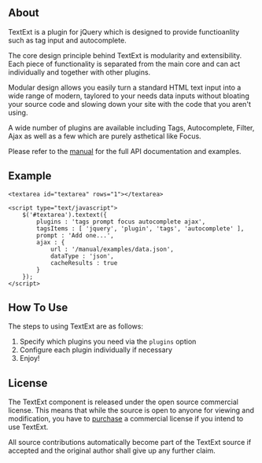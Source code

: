 ## About

TextExt is a plugin for jQuery which is designed to provide functioanlity such
as tag input and autocomplete.

The core design principle behind TextExt is modularity and extensibility. Each
piece of functionality is separated from the main core and can act individually
and together with other plugins.

Modular design allows you easily turn a standard HTML text input into a wide range
of modern, taylored to your needs data inputs without bloating your source code and
slowing down your site with the code that you aren't using.

A wide number of plugins are available including Tags, Autocomplete, Filter, Ajax
as well as a few which are purely asthetical like Focus.

Please refer to the [manual] for the full API documentation and examples.

## Example

    <textarea id="textarea" rows="1"></textarea>

    <script type="text/javascript">
        $('#textarea').textext({
            plugins : 'tags prompt focus autocomplete ajax',
            tagsItems : [ 'jquery', 'plugin', 'tags', 'autocomplete' ],
            prompt : 'Add one...',
            ajax : {
                url : '/manual/examples/data.json',
                dataType : 'json',
                cacheResults : true
            }
        });
    </script>

## How To Use

The steps to using TextExt are as follows:

1. Specify which plugins you need via the `plugins` option
2. Configure each plugin individually if necessary
3. Enjoy!

## License

The TextExt component is released under the open source commercial license. This
means that while the source is open to anyone for viewing and modification, you
have to [purchase] a commercial license if you intend to use TextExt.

All source contributions automatically become part of the TextExt source if
accepted and the original author shall give up any further claim.

[manual]: http://textextjs.com/manual/index.html
[purchase]: http://textextjs.com/purchase.html


